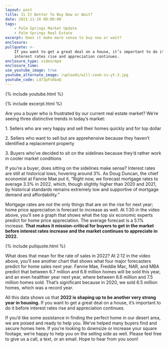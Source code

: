 ```yaml
---
layout: post
title: Is It Better To Buy Now or Wait?
date: 2021-11-16 00:00:00
tags:
    - Palm Springs Market Update
    - Palm Springs Real Estate
excerpt: Does it make more sense to buy now or wait?
enclosure:
pullquote: >-
    If you want to get a great deal on a house, it’s important to do it before
    interest rates rise and appreciation continues.
enclosure_type: video/mp4
enclosure_time:
use_youtube_image: true
youtube_alternate_image: /uploads/will-cook-ss-yt-3.jpg
youtube_code: L47JpFs6baQ
---
```

{% include youtube.html %}

{% include excerpt.html %}

Are you a buyer who is frustrated by our current real estate market? We’re seeing three distinctive trends in today’s market:

1\. Sellers who are very happy and sell their homes quickly and for top dollar

2\. Sellers who want to sell but are apprehensive because they haven’t identified a replacement property

3\. Buyers who’ve decided to sit on the sidelines because they’d rather work in cooler market conditions

If you’re a buyer, does sitting on the sidelines make sense? Interest rates are still at historical lows, hovering around 3%. As Doug Duncan, the chief economist at Fannie Mae put it, “Right now, we forecast mortgage rates to average 3.3% in 2022, which, though slightly higher than 2020 and 2021, by historical standards remains extremely low and supportive of mortgage demand and affordability.”

Mortgage rates are not the only things that are on the rise for next year; home price appreciation is forecast to increase as well. At 1:30 in the video above, you’ll see a graph that shows what the top six economic experts predict for home price appreciation. The average forecast is a 5.1% increase. **That makes it mission-critical for buyers to get in the market before interest rates increase and the market continues to appreciate in 2022.&nbsp;**

{% include pullquote.html %}

What does that mean for the rate of sales in 2022? At 2:12 in the video above, you’ll see another chart that shows what four major forecasters predict for home sales next year. Fannie Mae, Freddie Mac, NAR, and MBA predict that between 6.7 million and 6.9 million homes will be sold this year, and an even healthier year next year, where between 6.6 million and 7.5 million homes sold. That’s significant because in 2020, we sold 6.5 million homes, which was a record year.

All this data shows us that **2022 is shaping up to be another very strong year in housing.** If you want to get a great deal on a house, it’s important to do it before interest rates rise and appreciation continues.

If you’d like some assistance in finding the perfect home in our desert area, we are poised and ready to help you. We’ve helped many buyers find and secure homes here. If you’re looking to downsize or increase your square footage, we’re happy to help you on the selling side as well. Please feel free to give us a call, a text, or an email. Hope to hear from you soon\!
